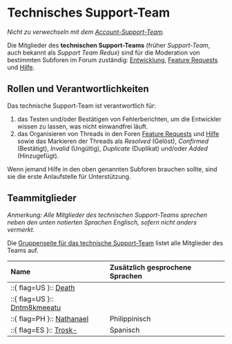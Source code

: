 # Technisches Support-Team

*Nicht zu verwechseln mit dem [Account-Support-Team](/wiki/People/Account_support_team).*

Die Mitglieder des **technischen Support-Teams** (früher *Support-Team*, auch bekannt als *Support Team Redux*) sind für die Moderation von bestimmten Subforen im Forum zuständig: [Entwicklung](https://osu.ppy.sh/community/forums/2), [Feature Requests](https://osu.ppy.sh/community/forums/4) und [Hilfe](https://osu.ppy.sh/community/forums/5).

## Rollen und Verantwortlichkeiten

Das technische Support-Team ist verantwortlich für:

1. das Testen und/oder Bestätigen von Fehlerberichten, um die Entwickler wissen zu lassen, was nicht einwandfrei läuft.
2. das Organisieren von Threads in den Foren [Feature Requests](https://osu.ppy.sh/community/forums/4) und [Hilfe](https://osu.ppy.sh/community/forums/5) sowie das Markieren der Threads als *Resolved* (Gelöst), *Confirmed* (Bestätigt), *Invalid* (Ungültig), *Duplicate* (Duplikat) und/oder *Added* (Hinzugefügt).

Wenn jemand Hilfe in den oben genannten Subforen brauchen sollte, sind sie die erste Anlaufstelle für Unterstützung.

## Teammitglieder

*Anmerkung: Alle Mitglieder des technischen Support-Teams sprechen neben den unten notierten Sprachen Englisch, sofern nicht anders vermerkt.*

Die [Gruppenseite für das technische Support-Team](https://osu.ppy.sh/groups/22) listet alle Mitglieder des Teams auf.

| Name | Zusätzlich gesprochene Sprachen |
| :-- | :-- |
| ::{ flag=US }:: [Death](https://osu.ppy.sh/users/3242450) |  |
| ::{ flag=US }:: [Dntm8kmeeatu](https://osu.ppy.sh/users/5428812) |  |
| ::{ flag=PH }:: [Nathanael](https://osu.ppy.sh/users/2295078) | Philippinisch |
| ::{ flag=ES }:: [Trosk-](https://osu.ppy.sh/users/3469385) | Spanisch |
